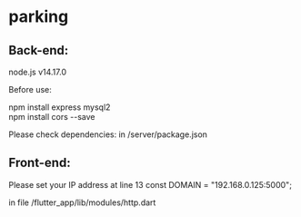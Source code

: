 # parking

## Back-end:
node.js v14.17.0

Before use:

npm install express mysql2<br>
npm install cors --save

Please check 
dependencies: in
/server/package.json


## Front-end:

Please set your IP address at line 13
const DOMAIN = "192.168.0.125:5000";

in file
/flutter_app/lib/modules/http.dart
